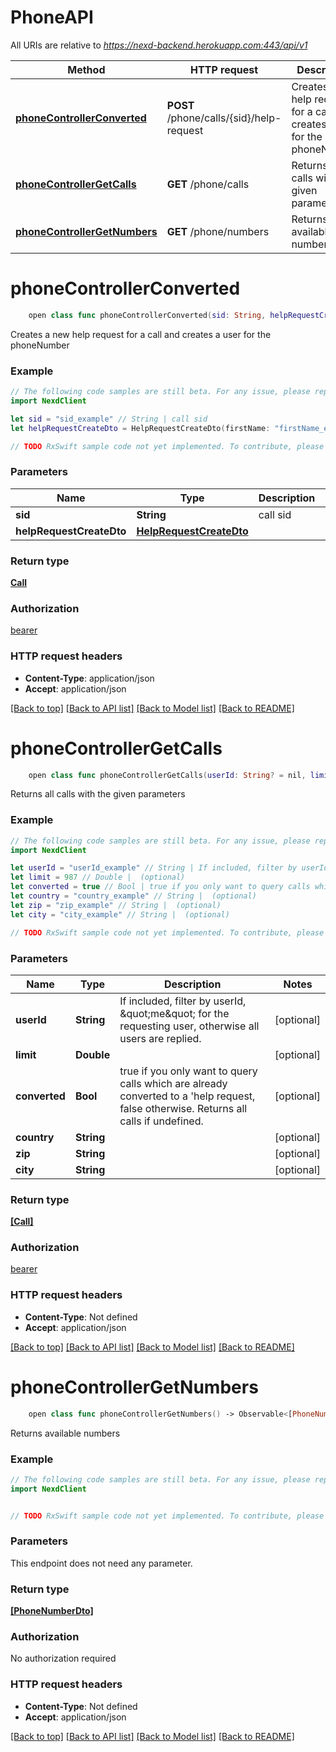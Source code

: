 # PhoneAPI

All URIs are relative to *https://nexd-backend.herokuapp.com:443/api/v1*

Method | HTTP request | Description
------------- | ------------- | -------------
[**phoneControllerConverted**](PhoneAPI.md#phonecontrollerconverted) | **POST** /phone/calls/{sid}/help-request | Creates a new help request for a call and creates a user for the phoneNumber
[**phoneControllerGetCalls**](PhoneAPI.md#phonecontrollergetcalls) | **GET** /phone/calls | Returns all calls with the given parameters
[**phoneControllerGetNumbers**](PhoneAPI.md#phonecontrollergetnumbers) | **GET** /phone/numbers | Returns available numbers


# **phoneControllerConverted**
```swift
    open class func phoneControllerConverted(sid: String, helpRequestCreateDto: HelpRequestCreateDto) -> Observable<Call>
```

Creates a new help request for a call and creates a user for the phoneNumber

### Example 
```swift
// The following code samples are still beta. For any issue, please report via http://github.com/OpenAPITools/openapi-generator/issues/new
import NexdClient

let sid = "sid_example" // String | call sid
let helpRequestCreateDto = HelpRequestCreateDto(firstName: "firstName_example", lastName: "lastName_example", street: "street_example", number: "number_example", zipCode: "zipCode_example", city: "city_example", articles: [CreateHelpRequestArticleDto(articleId: 123, articleCount: 123)], status: "status_example", additionalRequest: "additionalRequest_example", deliveryComment: "deliveryComment_example", phoneNumber: "phoneNumber_example") // HelpRequestCreateDto | 

// TODO RxSwift sample code not yet implemented. To contribute, please open a ticket via http://github.com/OpenAPITools/openapi-generator/issues/new
```

### Parameters

Name | Type | Description  | Notes
------------- | ------------- | ------------- | -------------
 **sid** | **String** | call sid | 
 **helpRequestCreateDto** | [**HelpRequestCreateDto**](HelpRequestCreateDto.md) |  | 

### Return type

[**Call**](Call.md)

### Authorization

[bearer](../README.md#bearer)

### HTTP request headers

 - **Content-Type**: application/json
 - **Accept**: application/json

[[Back to top]](#) [[Back to API list]](../README.md#documentation-for-api-endpoints) [[Back to Model list]](../README.md#documentation-for-models) [[Back to README]](../README.md)

# **phoneControllerGetCalls**
```swift
    open class func phoneControllerGetCalls(userId: String? = nil, limit: Double? = nil, converted: Bool? = nil, country: String? = nil, zip: String? = nil, city: String? = nil) -> Observable<[Call]>
```

Returns all calls with the given parameters

### Example 
```swift
// The following code samples are still beta. For any issue, please report via http://github.com/OpenAPITools/openapi-generator/issues/new
import NexdClient

let userId = "userId_example" // String | If included, filter by userId, \"me\" for the requesting user, otherwise all users are replied.  (optional)
let limit = 987 // Double |  (optional)
let converted = true // Bool | true if you only want to query calls which are already converted to a        'help request, false otherwise. Returns all calls if undefined. (optional)
let country = "country_example" // String |  (optional)
let zip = "zip_example" // String |  (optional)
let city = "city_example" // String |  (optional)

// TODO RxSwift sample code not yet implemented. To contribute, please open a ticket via http://github.com/OpenAPITools/openapi-generator/issues/new
```

### Parameters

Name | Type | Description  | Notes
------------- | ------------- | ------------- | -------------
 **userId** | **String** | If included, filter by userId, \&quot;me\&quot; for the requesting user, otherwise all users are replied.  | [optional] 
 **limit** | **Double** |  | [optional] 
 **converted** | **Bool** | true if you only want to query calls which are already converted to a        &#39;help request, false otherwise. Returns all calls if undefined. | [optional] 
 **country** | **String** |  | [optional] 
 **zip** | **String** |  | [optional] 
 **city** | **String** |  | [optional] 

### Return type

[**[Call]**](Call.md)

### Authorization

[bearer](../README.md#bearer)

### HTTP request headers

 - **Content-Type**: Not defined
 - **Accept**: application/json

[[Back to top]](#) [[Back to API list]](../README.md#documentation-for-api-endpoints) [[Back to Model list]](../README.md#documentation-for-models) [[Back to README]](../README.md)

# **phoneControllerGetNumbers**
```swift
    open class func phoneControllerGetNumbers() -> Observable<[PhoneNumberDto]>
```

Returns available numbers

### Example 
```swift
// The following code samples are still beta. For any issue, please report via http://github.com/OpenAPITools/openapi-generator/issues/new
import NexdClient


// TODO RxSwift sample code not yet implemented. To contribute, please open a ticket via http://github.com/OpenAPITools/openapi-generator/issues/new
```

### Parameters
This endpoint does not need any parameter.

### Return type

[**[PhoneNumberDto]**](PhoneNumberDto.md)

### Authorization

No authorization required

### HTTP request headers

 - **Content-Type**: Not defined
 - **Accept**: application/json

[[Back to top]](#) [[Back to API list]](../README.md#documentation-for-api-endpoints) [[Back to Model list]](../README.md#documentation-for-models) [[Back to README]](../README.md)

